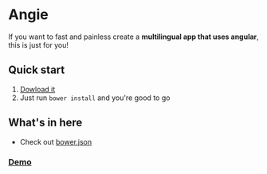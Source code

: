 # Angie

If you want to fast and painless create a **multilingual app that uses angular**, this is just for you!

## Quick start

1. [Dowload it](http://antonio-delivuk.from.hr/angie/angie.rar)
2. Just run `bower install` and you're good to go

## What's in here

* Check out [bower.json](https://github.com/adelivuk/angie/blob/master/bower.json)

### [Demo](http://antonio-delivuk.from.hr/angie)